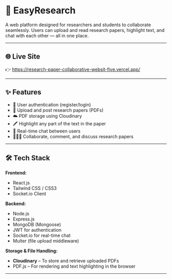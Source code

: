 # 🧠 EasyResearch

A web platform designed for researchers and students to collaborate seamlessly. Users can upload and read research papers, highlight text, and chat with each other — all in one place.

---

## 🌐 Live Site

👉 https://research-paper-collaborative-websit-five.vercel.app/

---

## ✨ Features

- 🔐 User authentication (register/login)
- 📄 Upload and post research papers (PDFs)
- ☁️ PDF storage using Cloudinary
- 🖍️ Highlight any part of the text in the paper
- 💬 Real-time chat between users
- 🧑‍🤝‍🧑 Collaborate, comment, and discuss research papers

---

## 🛠️ Tech Stack

**Frontend:**
- React.js
- Tailwind CSS / CSS3
- Socket.io Client

**Backend:**
- Node.js
- Express.js
- MongoDB (Mongoose)
- JWT for authentication
- Socket.io for real-time chat
- Multer (file upload middleware)

**Storage & File Handling:**
- **Cloudinary** – To store and retrieve uploaded PDFs
- PDF.js – For rendering and text highlighting in the browser

---
